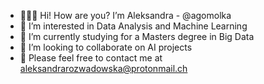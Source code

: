 - 👩🏼‍💻 Hi! How are you? I’m Aleksandra - @agomolka
- 🦾 I’m interested in Data Analysis and Machine Learning
- 🌱 I’m currently studying for a Masters degree in Big Data
- 🧮 I’m looking to collaborate on AI projects
- 📩 Please feel free to contact me at aleksandrarozwadowska@protonmail.ch 

<!---
axrozwadowska/axrozwadowska is a ✨ special ✨ repository because its `README.md` (this file) appears on your GitHub profile.
You can click the Preview link to take a look at your changes.
--->
